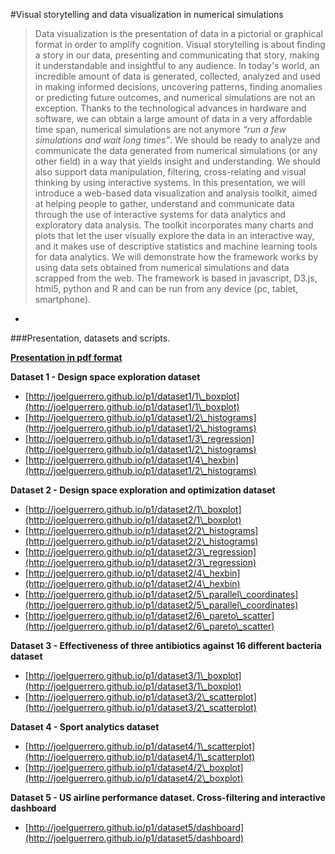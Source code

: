 #Visual storytelling and data visualization in numerical simulations

> Data visualization is the presentation of data in a pictorial or graphical format in order to amplify cognition. Visual storytelling is about finding a story in our data, presenting and communicating that story, making it understandable and insightful to any audience. In today's world, an incredible amount of data is generated, collected, analyzed and used in making informed decisions, uncovering patterns, finding anomalies or predicting future outcomes, and numerical simulations are not an exception. Thanks to the technological advances in hardware and software, we can obtain a large amount of data in a very affordable time span, numerical simulations are not anymore *“run a few simulations and wait long times”*.  We should be ready to analyze and communicate the data generated from numerical simulations (or any other field) in a way that yields insight and understanding.  We should also support data manipulation, filtering, cross-relating and visual thinking by using interactive systems. In this presentation, we will introduce a web-based data visualization and analysis toolkit, aimed at helping people to gather, understand and communicate data through the use of interactive systems for data analytics and exploratory data analysis. The toolkit incorporates many charts and plots that let the user visually explore the data in an interactive way, and it makes use of descriptive statistics and machine learning tools for data analytics. We will demonstrate how the framework works by using data sets obtained from numerical simulations and data scrapped from the web. The framework is based in javascript, D3.js, html5, python and R and can be run from any device (pc, tablet, smartphone).

-

###Presentation, datasets and scripts.


**[Presentation in pdf format](http://joelguerrero.github.io/p1/presentation.pdf)**


**Dataset 1 - Design space exploration dataset**

* [http://joelguerrero.github.io/p1/dataset1/1\_boxplot](http://joelguerrero.github.io/p1/dataset1/1\_boxplot)
* [http://joelguerrero.github.io/p1/dataset1/2\_histograms](http://joelguerrero.github.io/p1/dataset1/2\_histograms)
* [http://joelguerrero.github.io/p1/dataset1/3\_regression](http://joelguerrero.github.io/p1/dataset1/2\_histograms)
* [http://joelguerrero.github.io/p1/dataset1/4\_hexbin](http://joelguerrero.github.io/p1/dataset1/2\_histograms)


**Dataset 2 - Design space exploration and optimization dataset**

* [http://joelguerrero.github.io/p1/dataset2/1\_boxplot](http://joelguerrero.github.io/p1/dataset2/1\_boxplot)
* [http://joelguerrero.github.io/p1/dataset2/2\_histograms](http://joelguerrero.github.io/p1/dataset2/2\_histograms)
* [http://joelguerrero.github.io/p1/dataset2/3\_regression](http://joelguerrero.github.io/p1/dataset2/3\_regression)
* [http://joelguerrero.github.io/p1/dataset2/4\_hexbin](http://joelguerrero.github.io/p1/dataset2/4\_hexbin)
* [http://joelguerrero.github.io/p1/dataset2/5\_parallel\_coordinates](http://joelguerrero.github.io/p1/dataset2/5\_parallel\_coordinates)
* [http://joelguerrero.github.io/p1/dataset2/6\_pareto\_scatter](http://joelguerrero.github.io/p1/dataset2/6\_pareto\_scatter)


**Dataset 3 - Effectiveness of three antibiotics against 16 different bacteria dataset**

* [http://joelguerrero.github.io/p1/dataset3/1\_boxplot](http://joelguerrero.github.io/p1/dataset3/1\_boxplot)
* [http://joelguerrero.github.io/p1/dataset3/2\_scatterplot](http://joelguerrero.github.io/p1/dataset3/2\_scatterplot)


**Dataset 4 - Sport analytics dataset**

* [http://joelguerrero.github.io/p1/dataset4/1\_scatterplot](http://joelguerrero.github.io/p1/dataset4/1\_scatterplot)
* [http://joelguerrero.github.io/p1/dataset4/2\_boxplot](http://joelguerrero.github.io/p1/dataset4/2\_boxplot)


**Dataset 5 - US airline performance dataset. Cross-filtering and interactive dashboard**

* [http://joelguerrero.github.io/p1/dataset5/dashboard](http://joelguerrero.github.io/p1/dataset5/dashboard)
